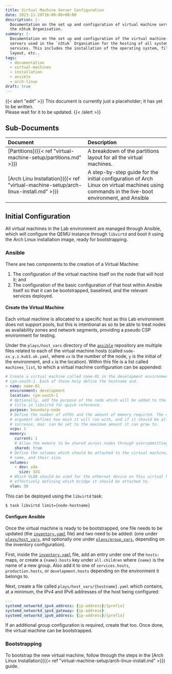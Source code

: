 ```yaml
---
title: Virtual Machine Server Configuration
date: 2023-11-28T16:00:00+00:00
description: |-
  Documentation on the set up and configuration of virtual machine servers in
  the n3tuk Organisation.
summary: |-
  Documentation on the set up and configuration of the virtual machine-based
  servers used in the `n3tuk` Organiation for the hosting of all systems and
  services. This includes the installation of the operating system, filesystem
  layout, etc..
tags:
  - documentation
  - virtual-machines
  - installation
  - ansible
  - arch-linux
draft: true
---
```


{{< alert "edit" >}} This document is currently just a placeholder; it has yet
to be written.<br />Please wait for it to be updated. {{< /alert >}}

## Sub-Documents

| Document                                                                                      | Description                                                                                                                                   |
| :-------------------------------------------------------------------------------------------- | :-------------------------------------------------------------------------------------------------------------------------------------------- |
| [Partitions]({{< ref "virtual-machine-setup/partitions.md" >}})                               | A breakdown of the partitions layout for all the virtual machines.                                                                            |
| [Arch&nbsp;Linu&nbsp;Installation]({{< ref "virtual-machine-setup/arch-linux-install.md" >}}) | A step-by-step guide for the initial configuration of Arch Linux on virtual machines using commands in the live-boot environment, and Ansible |

## Initial Configuration

All virtual machines in the Lab environment are managed through Ansible, which
will configure the QEMU instance through `libvirtd` and boot it using the Arch
Linux installation image, ready for bootstrapping.

### Ansible

There are two components to the creation of a Virtual Machine:

1. The configuration of the virtual machine itself on the node that will host
   it; and
1. The configuration of the basic configuration of that host within Ansible
   itself so that it can be bootstrapped, baselined, and the relevant services
   deployed.

#### Create the Virtual Machine

Each virtual machine is allocated to a specific host as this Lab environment
does not support pools, but this is intentional as so to be able to treat nodes
as availability zones and network segments, providing a pseudo CSP environment
for testing.

Under the `plays/host_vars` directory of the [`ansible`][ansible] repository are
multiple files related to each of the virtual machine hosts (called
`node-xx.y.z.kub3.uk.yaml`, where `xx` is the number of the node, `y` is the
initial of the environment, and `x` is the location). Within this file is a list
called `machines_list`, to which a virtual machine configuration can be
appended:

[ansible]: https://github.com/n3tuk/ansible

```yaml
# Create a virtual machine called name-01 in the development environment of
# cym-south-1. Each of these help define the hostname and.
- name: name-01
  environment: development
  location: cym-south-1
  # Optionally, add the purpose of the node which will be added to the node
  # title in libvirtd for quick reference.
  purpose: boundary-node
  # Define the number of vCPUs and the amount of memory required. The current
  # argument defines how much it will run with, and if it should be allowed to
  # increase, max: can be set to the maximum amount it can grow to.
  vcpu: 1
  memory:
    current: 1
    # Allow the memory to be shared across nodes through overcommitting
    shared: true
  # Define the volumes which should be attached to the virtual machine, their
  # name, and their size.
  volumes:
    - dev: vda
      size: 32G
  # Which VLAN should be used for the ethernet device on this virtual host,
  # effectively defining which bridge it should be attached to.
  vlan: 50
```

This can be deployed using the `libvirtd` task:

```console
$ task libvirtd limit={node-hostname}
```

#### Configure Ansible

Once the virtual machine is ready to be bootstrapped, one file needs to be
updated (the [`inventory.yaml`][inventory] file) and two need to be added: (one
under [`plays/host_vars`][host-vars], and optionally one under
[`plays/group_vars`][group-vars], depending on the inventory configuration).

First, inside the [`inventory.yaml`][inventory] file, add an entry under one of
the `hosts:` maps, or create a `{name}.hosts` key under `all.children` where
`{name}` is the name of a new group. Also add it to one of `services.hosts`,
`production.hosts`, or `development.hosts` depending on the environment it
belongs to.

[inventory]: https://github.com/n3tuk/ansible/blob/main/inventory.yaml
[host-vars]: https://github.com/n3tuk/ansible/tree/main/plays/host_vars/
[group-vars]: https://github.com/n3tuk/ansible/tree/main/plays/group_vars/

Next, create a file called `plays/host_vars/{hostname}.yaml` which contains, at
a minimum, the IPv4 and IPv6 addresses of the host being configured:

```yaml
---
systemd_networkd_ipv4_address: {ip-address}/{prefix}
systemd_networkd_ipv4_gateway: {ip-address}
systemd_networkd_ipv6_address: {ip-address}/{prefix}
```

If an additional group configuration is required, create that too. Once done,
the virtual machine can be bootstrapped.

### Bootstrapping

To bootstrap the new virtual machine, follow through the steps in the [Arch
Linux Installation]({{< ref "virtual-machine-setup/arch-linux-install.md" >}})
guide.
